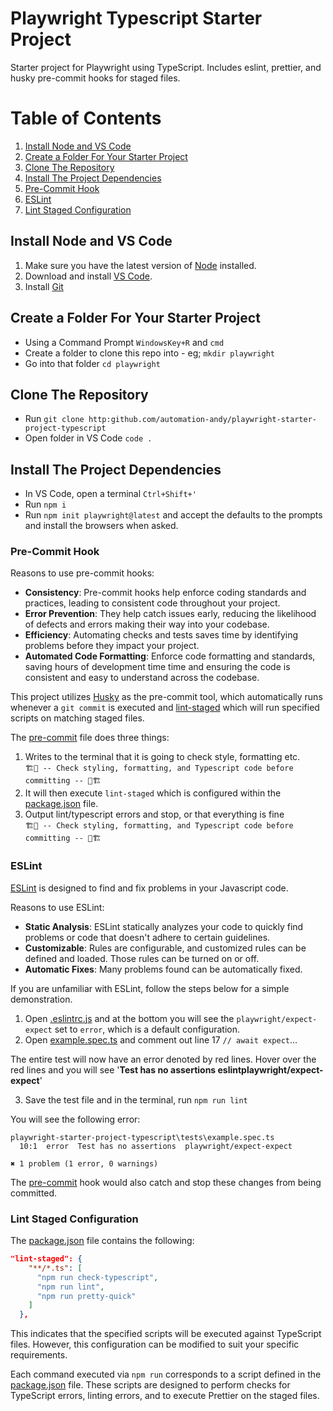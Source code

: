 # Playwright Typescript Starter Project

Starter project for Playwright using TypeScript.  Includes eslint, prettier, and husky pre-commit hooks for staged files.

# Table of Contents
1. [Install Node and VS Code](#install-node-and-vs-code)
2. [Create a Folder For Your Starter Project](#create-a-folder-for-your-starter-project)
3. [Clone The Repository](#clone-the-repository)
4. [Install The Project Dependencies](#install-the-project-dependencies)
5. [Pre-Commit Hook](#pre-commit-hook)
6. [ESLint](#eslint)
7. [Lint Staged Configuration](#lint-staged-configuration)


## Install Node and VS Code
1. Make sure you have the latest version of [Node](https://nodejs.org/en/download) installed.
2. Download and install [VS Code](https://code.visualstudio.com/download).
3. Install [Git](https://git-scm.com/book/en/v2/Getting-Started-Installing-Git)

## Create a Folder For Your Starter Project
* Using a Command Prompt `WindowsKey+R` and `cmd`
* Create a folder to clone this repo into - eg; `mkdir playwright`
* Go into that folder `cd playwright`

## Clone The Repository
* Run `git clone http:github.com/automation-andy/playwright-starter-project-typescript`
* Open folder in VS Code `code .`

## Install The Project Dependencies
* In VS Code, open a terminal `Ctrl+Shift+'`
* Run `npm i`
* Run `npm init playwright@latest` and accept the defaults to the prompts and install the browsers when asked.

### Pre-Commit Hook
Reasons to use pre-commit hooks:
* **Consistency**: Pre-commit hooks help enforce coding standards and practices, leading to consistent code throughout your project.
* **Error Prevention**: They help catch issues early, reducing the likelihood of defects and errors making their way into your codebase.
* **Efficiency**: Automating checks and tests saves time by identifying problems before they impact your project.
* **Automated Code Formatting**: Enforce code formatting and standards, saving hours of development time time and ensuring the code is consistent and easy to understand across the codebase. 

This project utilizes [Husky](https://www.npmjs.com/package/husky) as the pre-commit tool, which automatically runs whenever a `git commit` is executed and [lint-staged](https://www.npmjs.com/package/lint-staged) which will run specified scripts on matching staged files.


The [pre-commit](.husky/pre-commit) file does three things:
1. Writes to the terminal that it is going to check style, formatting etc.\
    `🏗️👷 -- Check styling, formatting, and Typescript code before committing -- 👷🏗️`
2. It will then execute `lint-staged` which is configured within the [package.json](package.json) file.
3. Output lint/typescript errors and stop, or that everything is fine\
    `🏗️👷 -- Check styling, formatting, and Typescript code before committing -- 👷🏗️`

### ESLint
[ESLint](https://eslint.org/) is designed to find and fix problems in your Javascript code.

Reasons to use ESLint:
* **Static Analysis**: ESLint statically analyzes your code to quickly find problems or code that doesn't adhere to certain guidelines.
* **Customizable**: Rules are configurable, and customized rules can be defined and loaded. Those rules can be turned on or off.
* **Automatic Fixes**: Many problems found can be automatically fixed.

If you are unfamiliar with ESLint, follow the steps below for a simple demonstration.
1. Open [.eslintrc.js](.eslintrc.js) and at the bottom you will see the `playwright/expect-expect` set to `error`, which is a default configuration.
2. Open [example.spec.ts](.\tests\example.spec.ts) and comment out line 17 `// await expect`...

The entire test will now have an error denoted by red lines.  Hover over the red lines and you will see '**Test has no assertions eslintplaywright/expect-expect**'

3. Save the test file and in the terminal, run `npm run lint`

You will see the following error:
```
playwright-starter-project-typescript\tests\example.spec.ts
  10:1  error  Test has no assertions  playwright/expect-expect

✖ 1 problem (1 error, 0 warnings)
```

The [pre-commit](.husky/pre-commit) hook would also catch and stop these changes from being committed.


### Lint Staged Configuration
The [package.json](package.json) file contains the following:
```json
"lint-staged": {
    "**/*.ts": [
      "npm run check-typescript",
      "npm run lint",
      "npm run pretty-quick"
    ]
  },
```

This indicates that the specified scripts will be executed against TypeScript files. However, this configuration can be modified to suit your specific requirements.

Each command executed via `npm run` corresponds to a script defined in the [package.json](package.json) file. These scripts are designed to perform checks for TypeScript errors, linting errors, and to execute Prettier on the staged files.